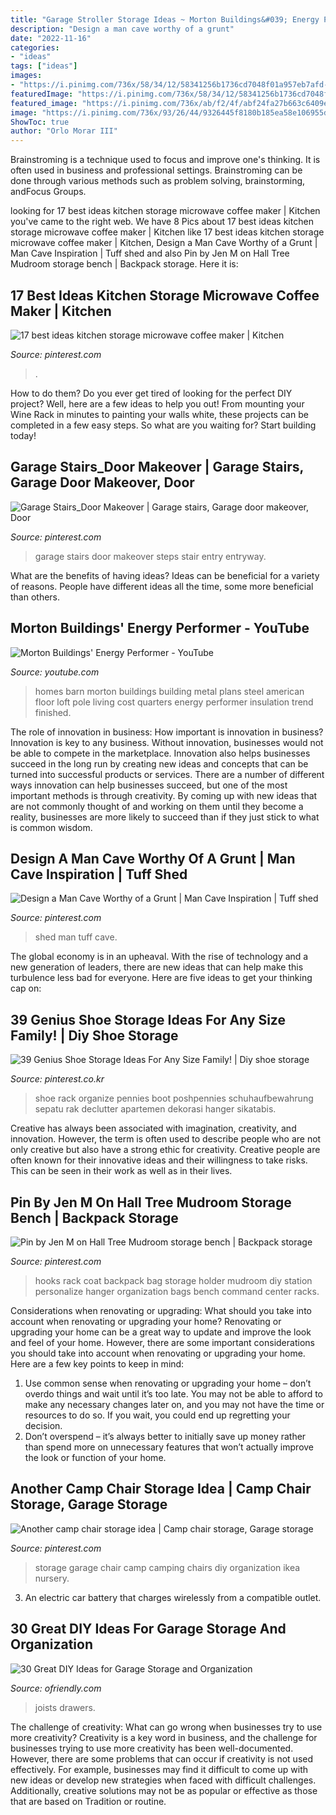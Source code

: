 ```yaml
---
title: "Garage Stroller Storage Ideas ~ Morton Buildings&#039; Energy Performer"
description: "Design a man cave worthy of a grunt"
date: "2022-11-16"
categories:
- "ideas"
tags: ["ideas"]
images:
- "https://i.pinimg.com/736x/58/34/12/58341256b1736cd7048f01a957eb7afd--garage-stairs-garage-entry.jpg"
featuredImage: "https://i.pinimg.com/736x/58/34/12/58341256b1736cd7048f01a957eb7afd--garage-stairs-garage-entry.jpg"
featured_image: "https://i.pinimg.com/736x/ab/f2/4f/abf24fa27b663c6409ecc326e1ee7058--garage-shed-garage-house.jpg?b=t"
image: "https://i.pinimg.com/736x/93/26/44/9326445f8180b185ea58e106955dd31b.jpg"
ShowToc: true
author: "Orlo Morar III"
---
```



Brainstroming is a technique used to focus and improve one's thinking. It is often used in business and professional settings. Brainstroming can be done through various methods such as problem solving, brainstorming, andFocus Groups.

	

		
looking for 17 best ideas kitchen storage microwave coffee maker | Kitchen you've came to the right web. We have 8 Pics about 17 best ideas kitchen storage microwave coffee maker | Kitchen like 17 best ideas kitchen storage microwave coffee maker | Kitchen, Design a Man Cave Worthy of a Grunt | Man Cave Inspiration | Tuff shed and also Pin by Jen M on Hall Tree Mudroom storage bench | Backpack storage. Here it is:
		
    
## 17 Best Ideas Kitchen Storage Microwave Coffee Maker | Kitchen

<img loading=lazy src="https://i.pinimg.com/736x/67/d6/59/67d65916c771294fb94348068ffb4fd4.jpg" onerror="this.onerror=null;this.src='https://tse3.mm.bing.net/th?id=OIP.Tl5b_ON0LHrT20UpB_X43AAAAA&amp;pid=15.1';" alt="17 best ideas kitchen storage microwave coffee maker | Kitchen">

_Source: pinterest.com_

>. 

	

How to do them?
Do you ever get tired of looking for the perfect DIY project? Well, here are a few ideas to help you out! From mounting your Wine Rack in minutes to painting your walls white, these projects can be completed in a few easy steps. So what are you waiting for? Start building today!

    
## Garage Stairs_Door Makeover | Garage Stairs, Garage Door Makeover, Door

<img loading=lazy src="https://i.pinimg.com/736x/58/34/12/58341256b1736cd7048f01a957eb7afd--garage-stairs-garage-entry.jpg" onerror="this.onerror=null;this.src='https://tse2.mm.bing.net/th?id=OIP.ATvtmViPzC6RsD-iNme9hgHaJ6&amp;pid=15.1';" alt="Garage Stairs_Door Makeover | Garage stairs, Garage door makeover, Door">

_Source: pinterest.com_

>garage stairs door makeover steps stair entry entryway. 

	

What are the benefits of having ideas?
Ideas can be beneficial for a variety of reasons. People have different ideas all the time, some more beneficial than others.

    
## Morton Buildings&#039; Energy Performer - YouTube

<img loading=lazy src="http://i.ytimg.com/vi/mlbBctombI0/maxresdefault.jpg" onerror="this.onerror=null;this.src='https://tse2.mm.bing.net/th?id=OIP.yWr_0t4By2s-I1ls-MqdEgHaEK&amp;pid=15.1';" alt="Morton Buildings&#039; Energy Performer - YouTube">

_Source: youtube.com_

>homes barn morton buildings building metal plans steel american floor loft pole living cost quarters energy performer insulation trend finished. 

	

The role of innovation in business: How important is innovation in business?
Innovation is key to any business. Without innovation, businesses would not be able to compete in the marketplace. Innovation also helps businesses succeed in the long run by creating new ideas and concepts that can be turned into successful products or services. There are a number of different ways innovation can help businesses succeed, but one of the most important methods is through creativity. By coming up with new ideas that are not commonly thought of and working on them until they become a reality, businesses are more likely to succeed than if they just stick to what is common wisdom.

    
## Design A Man Cave Worthy Of A Grunt | Man Cave Inspiration | Tuff Shed

<img loading=lazy src="https://i.pinimg.com/736x/ab/f2/4f/abf24fa27b663c6409ecc326e1ee7058--garage-shed-garage-house.jpg?b=t" onerror="this.onerror=null;this.src='https://tse2.mm.bing.net/th?id=OIP.KKuqaglBppdlJP7qnQ1B5QHaJ4&amp;pid=15.1';" alt="Design a Man Cave Worthy of a Grunt | Man Cave Inspiration | Tuff shed">

_Source: pinterest.com_

>shed man tuff cave. 

	

The global economy is in an upheaval. With the rise of technology and a new generation of leaders, there are new ideas that can help make this turbulence less bad for everyone. Here are five ideas to get your thinking cap on: 

    
## 39 Genius Shoe Storage Ideas For Any Size Family! | Diy Shoe Storage

<img loading=lazy src="https://i.pinimg.com/736x/93/26/44/9326445f8180b185ea58e106955dd31b.jpg" onerror="this.onerror=null;this.src='https://tse2.mm.bing.net/th?id=OIP.aPcRaq-bgw4Kh74yVe3HqgHaKy&amp;pid=15.1';" alt="39 Genius Shoe Storage Ideas For Any Size Family! | Diy shoe storage">

_Source: pinterest.co.kr_

>shoe rack organize pennies boot poshpennies schuhaufbewahrung sepatu rak declutter apartemen dekorasi hanger sikatabis. 

	

Creative has always been associated with imagination, creativity, and innovation. However, the term is often used to describe people who are not only creative but also have a strong ethic for creativity. Creative people are often known for their innovative ideas and their willingness to take risks. This can be seen in their work as well as in their lives.

    
## Pin By Jen M On Hall Tree Mudroom Storage Bench | Backpack Storage

<img loading=lazy src="https://i.pinimg.com/736x/5a/a8/a3/5aa8a3af60d0b9b869c82bae2d77953e.jpg" onerror="this.onerror=null;this.src='https://tse1.mm.bing.net/th?id=OIP.JFd6r-c-vy_sHl5JazcjNAHaJ4&amp;pid=15.1';" alt="Pin by Jen M on Hall Tree Mudroom storage bench | Backpack storage">

_Source: pinterest.com_

>hooks rack coat backpack bag storage holder mudroom diy station personalize hanger organization bags bench command center racks. 

	

Considerations when renovating or upgrading: What should you take into account when renovating or upgrading your home?
Renovating or upgrading your home can be a great way to update and improve the look and feel of your home. However, there are some important considerations you should take into account when renovating or upgrading your home. Here are a few key points to keep in mind: 
1. Use common sense when renovating or upgrading your home – don’t overdo things and wait until it’s too late. You may not be able to afford to make any necessary changes later on, and you may not have the time or resources to do so. If you wait, you could end up regretting your decision. 
2. Don’t overspend – it’s always better to initially save up money rather than spend more on unnecessary features that won’t actually improve the look or function of your home.

    
## Another Camp Chair Storage Idea | Camp Chair Storage, Garage Storage

<img loading=lazy src="https://i.pinimg.com/736x/4e/49/6b/4e496bbacd7cfbdf87f09313edb08ca9--garage-organization-garage-storage.jpg" onerror="this.onerror=null;this.src='https://tse1.mm.bing.net/th?id=OIP.-6Kskn5_98sSPDYX2H6CjwHaJ3&amp;pid=15.1';" alt="Another camp chair storage idea | Camp chair storage, Garage storage">

_Source: pinterest.com_

>storage garage chair camp camping chairs diy organization ikea nursery. 

	

3. An electric car battery that charges wirelessly from a compatible outlet. 

    
## 30 Great DIY Ideas For Garage Storage And Organization

<img loading=lazy src="http://ofriendly.com/wp-content/uploads/2017/07/garage-storage/1-garage-storage-organization-ideas.jpg" onerror="this.onerror=null;this.src='https://tse1.mm.bing.net/th?id=OIP.TAjXXCAU_Xf8cmgdMh7argHaO0&amp;pid=15.1';" alt="30 Great DIY Ideas for Garage Storage and Organization">

_Source: ofriendly.com_

>joists drawers. 

	

The challenge of creativity: What can go wrong when businesses try to use more creativity?
Creativity is a key word in business, and the challenge for businesses trying to use more creativity has been well-documented. However, there are some problems that can occur if creativity is not used effectively. For example, businesses may find it difficult to come up with new ideas or develop new strategies when faced with difficult challenges. Additionally, creative solutions may not be as popular or effective as those that are based on Tradition or routine.

